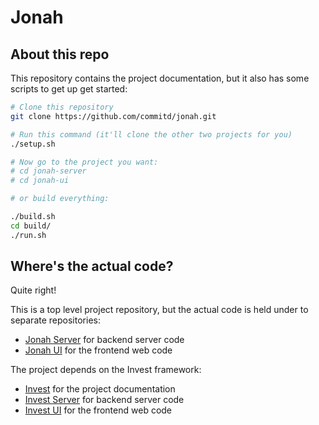 # Jonah

## About this repo

This repository contains the project documentation, but it also has some scripts to get up get started:

```bash
# Clone this repository
git clone https://github.com/commitd/jonah.git

# Run this command (it'll clone the other two projects for you)
./setup.sh

# Now go to the project you want:
# cd jonah-server
# cd jonah-ui

# or build everything:

./build.sh
cd build/
./run.sh
```

## Where's the actual code?

Quite right!

This is a top level project repository, but the actual code is held under to separate repositories:

- [Jonah Server](https://github.com/commitd/jonah-server) for backend server code
- [Jonah UI](https://github.com/commitd/jonah-ui) for the frontend web code

The project depends on the Invest framework:

- [Invest](https://commitd.github.io/invest) for the project documentation
- [Invest Server](https://github.com/commitd/jonah-server) for backend server code
- [Invest UI](https://github.com/commitd/jonah-ui) for the frontend web code
